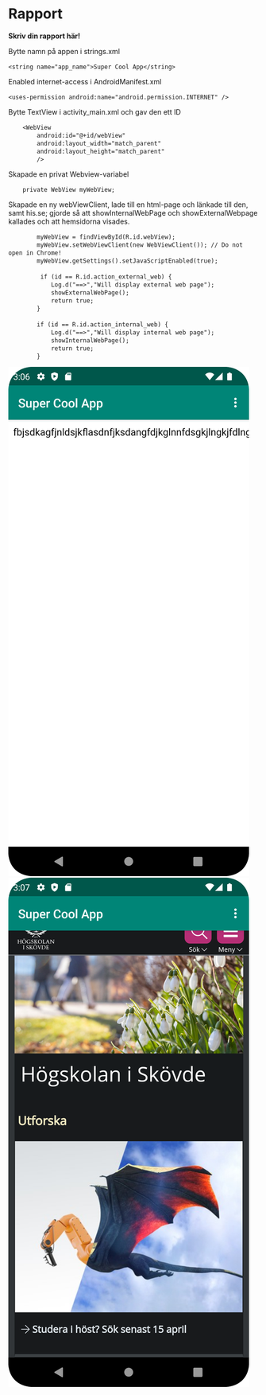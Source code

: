 
# Rapport

**Skriv din rapport här!**

Bytte namn på appen i strings.xml
```
<string name="app_name">Super Cool App</string>
```

Enabled internet-access i AndroidManifest.xml
```
<uses-permission android:name="android.permission.INTERNET" />
```

Bytte TextView i activity_main.xml och gav den ett ID
```
    <WebView
        android:id="@+id/webView"
        android:layout_width="match_parent"
        android:layout_height="match_parent"
        />
```

Skapade en privat Webview-variabel

```
    private WebView myWebView;
```

Skapade en ny webViewClient, lade till en html-page och länkade till den, samt his.se;
gjorde så att showInternalWebPage och showExternalWebpage kallades och att hemsidorna visades.

```
        myWebView = findViewById(R.id.webView);
        myWebView.setWebViewClient(new WebViewClient()); // Do not open in Chrome!
        myWebView.getSettings().setJavaScriptEnabled(true);
        
         if (id == R.id.action_external_web) {
            Log.d("==>","Will display external web page");
            showExternalWebPage();
            return true;
        }

        if (id == R.id.action_internal_web) {
            Log.d("==>","Will display internal web page");
            showInternalWebPage();
            return true;
        }
```

![img.png](img.png)
![img_1.png](img_1.png)
